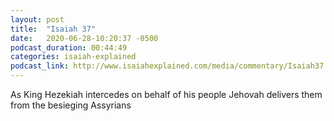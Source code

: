 ```yaml
---
layout: post
title:  "Isaiah 37"
date:   2020-06-28-10:20:37 -0500
podcast_duration: 00:44:49
categories: isaiah-explained
podcast_link: http://www.isaiahexplained.com/media/commentary/Isaiah37.mp3
---
```

As King Hezekiah intercedes on behalf of his people Jehovah delivers them from the besieging Assyrians
